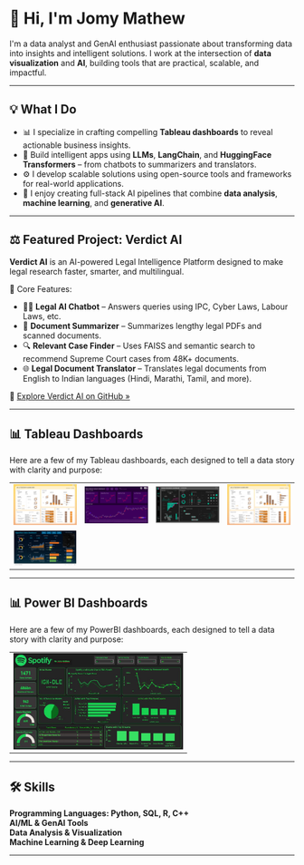 # 👋 Hi, I'm Jomy Mathew 

I'm a data analyst and GenAI enthusiast passionate about transforming data into insights and intelligent solutions. I work at the intersection of **data visualization** and **AI**, building tools that are practical, scalable, and impactful.

---

## 💡 What I Do

- 📊 I specialize in crafting compelling **Tableau dashboards** to reveal actionable business insights.
- 🤖 Build intelligent apps using **LLMs**, **LangChain**, and **HuggingFace Transformers** – from chatbots to summarizers and translators.
- ⚙️ I develop scalable solutions using open-source tools and frameworks for real-world applications.
- 🧠 I enjoy creating full-stack AI pipelines that combine **data analysis**, **machine learning**, and **generative AI**.

---

## ⚖️ Featured Project: Verdict AI  

**Verdict AI** is an AI-powered Legal Intelligence Platform designed to make legal research faster, smarter, and multilingual.

🔹 Core Features:
- 🧑‍⚖️ **Legal AI Chatbot** – Answers queries using IPC, Cyber Laws, Labour Laws, etc.  
- 📄 **Document Summarizer** – Summarizes lengthy legal PDFs and scanned documents.  
- 🔍 **Relevant Case Finder** – Uses FAISS and semantic search to recommend Supreme Court cases from 48K+ documents.  
- 🌐 **Legal Document Translator** – Translates legal documents from English to Indian languages (Hindi, Marathi, Tamil, and more).

🔗 [Explore Verdict AI on GitHub »](https://github.com/Jo-Mathew/Verdict-AI)

---

## 📊 Tableau Dashboards

Here are a few of my Tableau dashboards, each designed to tell a data story with clarity and purpose:


<table>
  <tr>
    <td>
      <a href="[https://public.tableau.com/views/HRAttritionDashboard_17500696102950/HRDASHBOARD](https://public.tableau.com/views/StockMarketAnalysisDashboard_17505023884840/StockMarketDashboard?:language=en-US&:sid=&:redirect=auth&:display_count=n&:origin=viz_share_link)" target="_blank">
        <img src="Images/HR_ATTRITION_DASHBOARD.JPG" alt="Stock Market Analysis Dashboard" width="300"/>
      </a>
    </td>
    <td>
      <a href="https://public.tableau.com/views/HospitalManagementDashboard_17503440445920/HospitalDashboard" target="_blank">
        <img src="Images/Stock_Market_Dashboard.png" alt="Hospital Dashboard" width="300"/>
      </a>
    </td>
    <td>
      <a href="https://public.tableau.com/views/HRDashboard_17501806096320/HRDASHBOARD" target="_blank">
        <img src="Images/HR_DASHBOARD.png" alt="HR Dashboard" width="300"/>
      </a>
    </td>
    <td>
      <a href="https://public.tableau.com/views/HRAttritionDashboard_17500696102950/HRDASHBOARD" target="_blank">
        <img src="Images/HR_ATTRITION_DASHBOARD.JPG" alt="HR Attrition Dashboard" width="300"/>
      </a>
    </td>
  </tr>
  <tr>
    <td>
      <a href="https://public.tableau.com/views/SuperStoreSalesDashboardProject/SuperStoreDashboard?:language=en-US&:sid=&:redirect=auth&:display_count=n&:origin=viz_share_link" target="_blank">
        <img src="Images/superstore_sales_dashboard.png" alt="Superstore Dashboard" width="300"/>
      </a>
    </td>
    <td></td>
    <td></td>
  </tr>
</table>

---

## 📊 Power BI Dashboards

Here are a few of my PowerBI dashboards, each designed to tell a data story with clarity and purpose:

<table>
  <tr>
    <td>
      <a href="https://github.com/Jo-Mathew/Power-BI-Spotify-2023-Music-Analytics-Dashboard" target="_blank">
        <img src="Images/powerbi_spotify_dashboard.JPG" alt="Hospital Dashboard" width="300"/>
      </a>
    </td>
    
  </tr>
</table>

---

## 🛠️ Skills

**Programming Languages: Python, SQL, R, C++**  
**AI/ML & GenAI Tools**  
**Data Analysis & Visualization**  
**Machine Learning & Deep Learning**  

---





